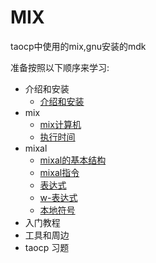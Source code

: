 # MIX

taocp中使用的mix,gnu安装的mdk

准备按照以下顺序来学习:

- 介绍和安装
  - [介绍和安装][install]
- mix
  - [mix计算机][mix]
  - [执行时间][time]
- mixal
  - [mixal的基本结构][mixal]
  - [mixal指令][mixal指令]
  - [表达式][表达式]
  - [w-表达式][w-表达式]
  - [本地符号][本地符号]
- 入门教程
- 工具和周边
- taocp 习题

[install]: /mix/001.md
[mix]: /mix/002.md
[time]: /mix/003.md
[mixal]: /mix/004.md
[mixal指令]: /mix/005.md
[表达式]: /mix/006.md
[w-表达式]: /mix/007.md
[本地符号]: /mix/008.md

